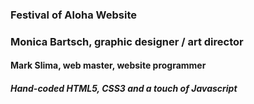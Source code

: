 ### Festival of Aloha Website
### Monica Bartsch, graphic designer / art director
#### Mark Slima, web master, website programmer
##### Hand-coded HTML5, CSS3 and a touch of Javascript
 
